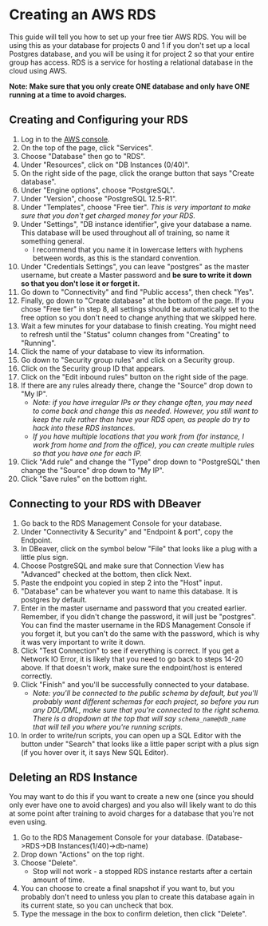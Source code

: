 # Creating an AWS RDS

This guide will tell you how to set up your free tier AWS RDS. You will be using this as your database for projects 0 and 1 if you don't set up a local Postgres database, and you will be using it for project 2 so that your entire group has access. RDS is a service for hosting a relational database in the cloud using AWS.

**Note: Make sure that you only create ONE database and only have ONE running at a time to avoid charges.**

## Creating and Configuring your RDS

1. Log in to the [AWS console](https://aws.amazon.com).
2. On the top of the page, click "Services".
3. Choose "Database" then go to "RDS".
4. Under "Resources", click on "DB Instances (0/40)".
5. On the right side of the page, click the orange button that says "Create database".
6. Under "Engine options", choose "PostgreSQL".
7. Under "Version", choose "PostgreSQL 12.5-R1".
8. Under "Templates", choose "Free tier". *This is very important to make sure that you don't get charged money for your RDS.*
9. Under "Settings", "DB instance identifier", give your database a name. This database will be used throughout all of training, so name it something general.
    - I recommend that you name it in lowercase letters with hyphens between words, as this is the standard convention.
10. Under "Credentials Settings", you can leave "postgres" as the master username, but create a Master password and **be sure to write it down so that you don't lose it or forget it.**
11. Go down to "Connectivity" and find "Public access", then check "Yes".
12. Finally, go down to "Create database" at the bottom of the page. If you chose "Free tier" in step 8, all settings should be automatically set to the free option so you don't need to change anything that we skipped here.
13. Wait a few minutes for your database to finish creating. You might need to refresh until the "Status" column changes from "Creating" to "Running".
14. Click the name of your database to view its information.
15. Go down to "Security group rules" and click on a Security group.
16. Click on the Security group ID that appears.
17. Click on the "Edit inbound rules" button on the right side of the page.
18. If there are any rules already there, change the "Source" drop down to "My IP".
    - *Note: if you have irregular IPs or they change often, you may need to come back and change this as needed. However, you still want to keep the rule rather than have your RDS open, as people do try to hack into these RDS instances.*
    - *If you have multiple locations that you work from (for instance, I work from home and from the office), you can create multiple rules so that you have one for each IP.*
19. Click "Add rule" and change the "Type" drop down to "PostgreSQL" then change the "Source" drop down to "My IP".
20. Click "Save rules" on the bottom right.

## Connecting to your RDS with DBeaver

1. Go back to the RDS Management Console for your database.
2. Under "Connectivity & Security" and "Endpoint & port", copy the Endpoint.
3. In DBeaver, click on the symbol below "File" that looks like a plug with a little plus sign.
4. Choose PostgreSQL and make sure that Connection View has "Advanced" checked at the bottom, then click Next.
5. Paste the endpoint you copied in step 2 into the "Host" input.
6. "Database" can be whatever you want to name this database. It is postgres by default.
7. Enter in the master username and password that you created earlier. Remember, if you didn't change the password, it will just be "postgres". You can find the master username in the RDS Management Console if you forget it, but you can't do the same with the password, which is why it was very important to write it down.
8. Click "Test Connection" to see if everything is correct. If you get a Network IO Error, it is likely that you need to go back to steps 14-20 above. If that doesn't work, make sure the endpoint/host is entered correctly.
9. Click "Finish" and you'll be successfully connected to your database.
    - *Note: you'll be connected to the public schema by default, but you'll probably want different schemas for each project, so before you run any DDL/DML, make sure that you're connected to the right schema. There is a dropdown at the top that will say `schema_name@db_name` that will tell you where you're running scripts.*
10. In order to write/run scripts, you can open up a SQL Editor with the button under "Search" that looks like a little paper script with a plus sign (if you hover over it, it says New SQL Editor).

## Deleting an RDS Instance

You may want to do this if you want to create a new one (since you should only ever have one to avoid charges) and you also will likely want to do this at some point after training to avoid charges for a database that you're not even using.

1. Go to the RDS Management Console for your database. (Database->RDS->DB Instances(1/40)->db-name)
2. Drop down "Actions" on the top right.
3. Choose "Delete".
    - Stop will not work - a stopped RDS instance restarts after a certain amount of time.
4. You can choose to create a final snapshot if you want to, but you probably don't need to unless you plan to create this database again in its current state, so you can uncheck that box.
5. Type the message in the box to confirm deletion, then click "Delete".